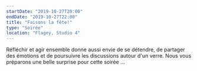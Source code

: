 ```yaml
---
startDate: "2019-10-27T20:00"
endDate: "2019-10-27T22:00"
title: "Faisons la fête!"
type: "Soirée"
location: "Flagey, Studio 4"
---
```

Réfléchir et agir ensemble donne aussi envie de se détendre, de partager des émotions et de poursuivre les discussions autour d'un verre. Nous vous préparons une belle surprise pour cette soirée ...
